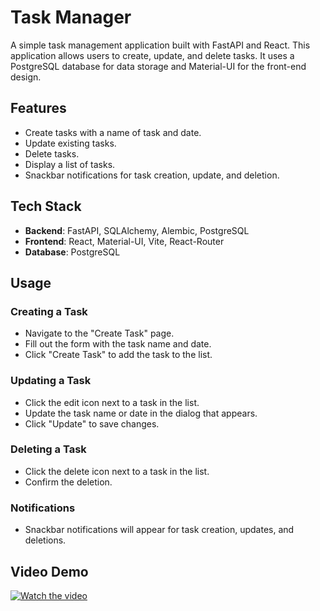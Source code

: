 # Task Manager

A simple task management application built with FastAPI and React. This application allows users to create, update, and delete tasks. It uses a PostgreSQL database for data storage and Material-UI for the front-end design.

## Features

- Create tasks with a name of task and date.
- Update existing tasks.
- Delete tasks.
- Display a list of tasks.
- Snackbar notifications for task creation, update, and deletion.

## Tech Stack

- **Backend**: FastAPI, SQLAlchemy, Alembic, PostgreSQL
- **Frontend**: React, Material-UI, Vite, React-Router
- **Database**: PostgreSQL

## Usage

### Creating a Task

- Navigate to the "Create Task" page.
- Fill out the form with the task name and date.
- Click "Create Task" to add the task to the list.

### Updating a Task

- Click the edit icon next to a task in the list.
- Update the task name or date in the dialog that appears.
- Click "Update" to save changes.

### Deleting a Task

- Click the delete icon next to a task in the list.
- Confirm the deletion.

### Notifications

- Snackbar notifications will appear for task creation, updates, and deletions.


## Video Demo

[![Watch the video](https://github.com/Eddieayala9965/Task-Manager/blob/c74b6df99263762962acf789dbd4b5f835c632b5/thumbnail.png)](https://drive.google.com/file/d/1bikhEf2miE7Iw5kJ8MwW5qEzdJJGWWZj/view?usp=sharing)
